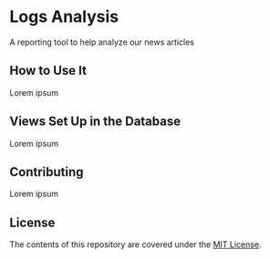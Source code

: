 # Logs Analysis

A reporting tool to help analyze our news articles

## How to Use It

Lorem ipsum

## Views Set Up in the Database

Lorem ipsum

## Contributing

Lorem ipsum

## License

The contents of this repository are covered under the [MIT License](LICENSE).
